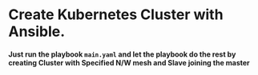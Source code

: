 # Create Kubernetes Cluster with Ansible.


#### Just run the playbook `main.yaml` and let the playbook do the rest by creating Cluster with Specified N/W mesh and Slave joining the master

